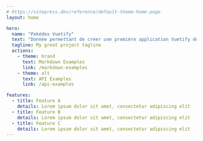 ```yaml
---
# https://vitepress.dev/reference/default-theme-home-page
layout: home

hero:
  name: "Pokédex Vuetify"
  text: "Donnée permettant de créer une première application Vuetify de type Pokédex"
  tagline: My great project tagline
  actions:
    - theme: brand
      text: Markdown Examples
      link: /markdown-examples
    - theme: alt
      text: API Examples
      link: /api-examples

features:
  - title: Feature A
    details: Lorem ipsum dolor sit amet, consectetur adipiscing elit
  - title: Feature B
    details: Lorem ipsum dolor sit amet, consectetur adipiscing elit
  - title: Feature C
    details: Lorem ipsum dolor sit amet, consectetur adipiscing elit
---
```


